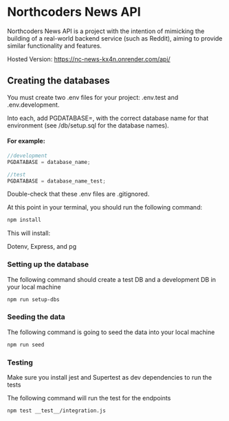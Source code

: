 # Northcoders News API

Northcoders News API is a project with the intention of mimicking the building of a real-world backend service (such as Reddit), aiming to provide similar functionality and features.

Hosted Version: https://nc-news-kx4n.onrender.com/api/

## Creating the databases

You must create two .env files for your project: .env.test and .env.development.

Into each, add PGDATABASE=, with the correct database name for that environment (see /db/setup.sql for the database names).

#### For example:

```javascript
//development
PGDATABASE = database_name;

//test
PGDATABASE = database_name_test;
```

Double-check that these .env files are .gitignored.

At this point in your terminal, you should run the following command:

```bash
npm install
```

This will install:

Dotenv, Express, and pg

### Setting up the database

The following command should create a test DB and a development DB in your local machine

```bash
npm run setup-dbs
```

### Seeding the data

The following command is going to seed the data into your local machine

```bash
npm run seed
```

### Testing

Make sure you install jest and Supertest as dev dependencies to run the tests

The following command will run the test for the endpoints

```bash
npm test __test__/integration.js
```
